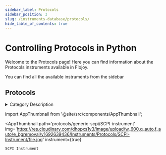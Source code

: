 ```yaml
--- 
sidebar_label: Protocols
sidebar_position: 3
slug: /instruments-database/protocols/
hide_table_of_contents: true
---
```


# Controlling Protocols in Python

Welcome to the Protocols page! Here you can find information about the Protocols instruments available in Flojoy.

You can find all the available instruments from the sidebar


## Protocols 

<details> 
<summary>Category Description</summary> 
SCPI Instrument 
</details> 

<!-- Custom component -->
import AppThumbnail from '@site/src/components/AppThumbnail';

<div className="flex flex-wrap">

<AppThumbnail 
    path='protocols/generic-scpi/SCPI-instrument'
    img='https://res.cloudinary.com/dhopxs1y3/image/upload/w_600,q_auto,f_auto/e_bgremoval/v1692639436/Instruments/Protocols/SCPI-Instrument/file.jpg'
    instrument={true}
>
    SCPI Instrument
</AppThumbnail>
</div>